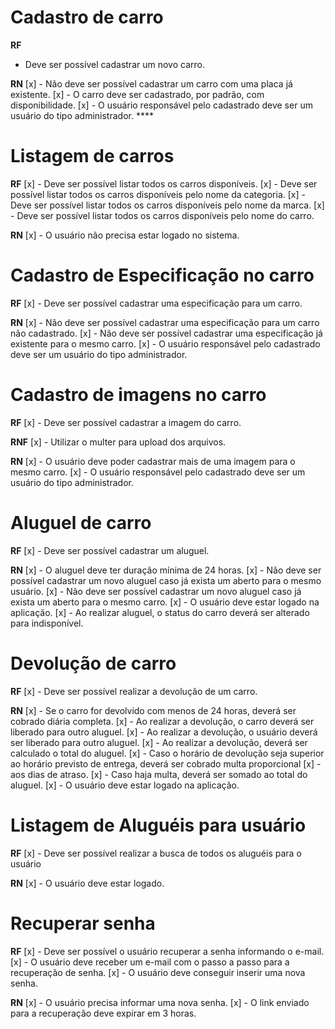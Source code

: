 # Cadastro de carro

**RF**
- Deve ser possível cadastrar um novo carro.

**RN**
[x] - Não deve ser possível cadastrar um carro com uma placa já existente. 
[x] - O carro deve ser cadastrado, por padrão, com disponibilidade.
[x] - O usuário responsável pelo cadastrado deve ser um usuário do tipo administrador.  **** 

# Listagem de carros

**RF**
[x] - Deve ser possível listar todos os carros disponíveis.
[x] - Deve ser possível listar todos os carros disponíveis pelo nome da categoria.
[x] - Deve ser possível listar todos os carros disponíveis pelo nome da marca.
[x] - Deve ser possível listar todos os carros disponíveis pelo nome do carro.

**RN**
[x] - O usuário não precisa estar logado no sistema.

# Cadastro de Especificação no carro

**RF**
[x] - Deve ser possível cadastrar uma especificação para um carro.

**RN**
[x] - Não deve ser possível cadastrar uma especificação para um carro não cadastrado.
[x] - Não deve ser possível cadastrar uma especificação já existente para o mesmo carro.
[x] - O usuário responsável pelo cadastrado deve ser um usuário do tipo administrador.

# Cadastro de imagens no carro

**RF**
[x] - Deve ser possível cadastrar a imagem do carro.

**RNF**
[x] - Utilizar o multer para upload dos arquivos.

**RN**
[x] - O usuário deve poder cadastrar mais de uma imagem para o mesmo carro.
[x] - O usuário responsável pelo cadastrado deve ser um usuário do tipo administrador.

# Aluguel de carro

**RF**
[x] - Deve ser possível cadastrar um aluguel.

**RN**
[x] - O aluguel deve ter duração mínima de 24 horas.
[x] - Não deve ser possível cadastrar um novo aluguel caso já exista um aberto para o mesmo usuário.
[x] - Não deve ser possível cadastrar um novo aluguel caso já exista um aberto para o mesmo carro.
[x] - O usuário deve estar logado na aplicação.
[x] - Ao realizar aluguel, o status do carro deverá ser alterado para indisponível.

# Devolução de carro

**RF**
[x] - Deve ser possível realizar a devolução de um carro.

**RN**
[x] - Se o carro for devolvido com menos de 24 horas, deverá ser cobrado diária completa.
[x] - Ao realizar a devolução, o carro deverá ser liberado para outro aluguel.
[x] - Ao realizar a devolução, o usuário deverá ser liberado para outro aluguel.
[x] - Ao realizar a devolução, deverá ser calculado o total do aluguel.
[x] - Caso o horário de devolução seja superior ao horário previsto de entrega, deverá ser cobrado multa proporcional [x] - aos dias de atraso.
[x] - Caso haja multa, deverá ser somado ao total do aluguel.
[x] - O usuário deve estar logado na aplicação.

# Listagem de Aluguéis para usuário

**RF**
[x] - Deve ser possível realizar a busca de todos os aluguéis para o usuário

**RN**
[x] - O usuário deve estar logado.

# Recuperar senha

**RF**
[x] - Deve ser possível o usuário recuperar a senha informando o e-mail.
[x] - O usuário deve receber um e-mail com o passo a passo para a recuperação de senha.
[x] - O usuário deve conseguir inserir uma nova senha.

**RN**
[x] - O usuário precisa informar uma nova senha.
[x] - O link enviado para a recuperação deve expirar em 3 horas.